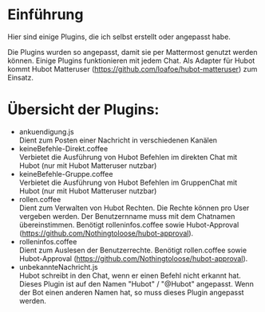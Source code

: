 # Einführung
Hier sind einige Plugins, die ich selbst erstellt oder angepasst habe.

Die Plugins wurden so angepasst, damit sie per Mattermost genutzt werden können. Einige Plugins funktionieren mit jedem Chat. Als Adapter für Hubot kommt Hubot Matteruser (https://github.com/loafoe/hubot-matteruser) zum Einsatz.

# Übersicht der Plugins:
* ankuendigung.js <br />
Dient zum Posten einer Nachricht in verschiedenen Kanälen
* keineBefehle-Direkt.coffee <br />
Verbietet die Ausführung von Hubot Befehlen im direkten Chat mit Hubot (nur mit Hubot Matteruser nutzbar)
* keineBefehle-Gruppe.coffee <br />
Verbietet die Ausführung von Hubot Befehlen im GruppenChat mit Hubot (nur mit Hubot Matteruser nutzbar)
* rollen.coffee <br />
Dient zum Verwalten von Hubot Rechten. Die Rechte können pro User vergeben werden. Der Benutzernname muss mit dem Chatnamen übereinstimmen. Benötigt rolleninfos.coffee sowie Hubot-Approval (https://github.com/Nothingtoloose/hubot-approval).
* rolleninfos.coffee <br /> 
Dient zum Auslesen der Benutzerrechte. Benötigt rollen.coffee sowie Hubot-Approval (https://github.com/Nothingtoloose/hubot-approval).
* unbekannteNachricht.js <br />
Hubot schreibt in den Chat, wenn er einen Befehl nicht erkannt hat. Dieses Plugin ist auf den Namen "Hubot" / "@Hubot" angepasst. Wenn der Bot einen anderen Namen hat, so muss dieses Plugin angepasst werden.
